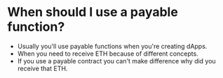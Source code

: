 # When should I use a payable function?

- Usually you'll use payable functions when you're creating dApps.
- When you need to receive ETH because of different concepts.
- If you use a payable contract you can't make difference why did you receive that ETH.
